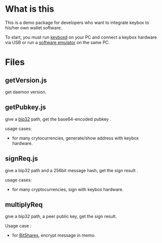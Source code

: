 # What is this

This is a demo package for developers who want to integrate keybox to his/her own wallet software. 

To start, you must run [keyboxd](https://github.com/KeyboxWallet/keyboxd) on your PC and connect a keybox hardware via USB or run a [software emulator](https://github.com/KeyboxWallet/soft_wallet) on the same PC.

# Files

## getVersion.js

get daemon version.

## getPubkey.js

give a [bip32](https://github.com/bitcoin/bips/blob/master/bip-0032.mediawiki) path, get the base64-encoded pubkey .

usage cases:

+ for many crytocurrencies, generate/show address with keybox hardware.

## signReq.js

give a bip32 path and a 256bit message hash, get the sign result .

usage cases:

+ for many cryptocurrencies, sign with keybox hardware.

## multiplyReq

give a bip32 path, a peer public key, get the sign result. 

Usage case :

+ for [BitShares](https://bitshares.org/), encrypt message in memo.


